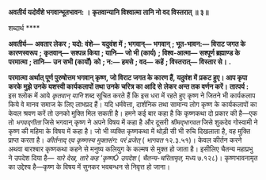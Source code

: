 **अवतीर्य यदोर्वंशे भगवान्भूतभावन: ।** **कृतवान्यानि विश्वात्मा तानि नो वद विस्तरात् ॥ ३॥** 

शब्दार्थ **** 

**अवतीर्य—** **अवतार लेकर** **; यदो: वंशे—** **यदुवंश में** **; भगवान्—** **भगवान्** **; भूत-भावन:—** **विराट जगत के कारणस्वरूप** **;** **कृतवान्—** **सश्पन्न किया** **; यानि—** **जो भी (कार्य)** **; विश्व-आत्मा—** **सश्पूर्ण ब्रह्माण्ड के परमात्मा** **; तानि—** **उन सभी (कार्यों)** **को** **; न:—** **हमसे** **; वद—** **कहें** **; विस्तरात्—** **विस्तार से।** **.** 

**परमात्मा अर्थात् पूर्ण पुरुषोत्तम भगवान् कृष्ण, जो विराट जगत के कारण हैं, यदुवंश में** **प्रकट हुए। आप कृपा करके मुझे उनके यशस्वी कार्यकलापों तथा उनके चरित्र का आदि से** **लेकर अन्त तक वर्णन करें।** **तात्पर्य :** इस श्लोक में आये *कृतवान् यानि* शब्द सूचित करते हैं कि इस धरा में रहते हुए कृष्ण ने जितने भी कार्यकलाप किये वे मानव समाज के लिए लाभप्रद हैं। यदि धर्मवेत्ता, दार्शनिक तथा सामान्य लोग कृष्ण के कार्यकलापों का केवल श्रवण करें तो उनको मुक्ति मिल सकती है। हमने कई बार कहा है कि कृष्णकथा दो प्रकार की है—एक तो *भगवद्गीता* जिसे भगवान् कृष्ण ने अपने विषय में कहा है और दूसरी *श्रीमद्भागवत* जिसे शुकदेव गोस्वामी ने कृष्ण की महिमा के विषय में कहा है। जो भी व्यक्ति कृष्णकथा में थोड़ी सी भी रुचि दिखलाता है, वह मुक्ति प्राप्त करता है। *कीर्तनाद् एव कृष्णस्य* *मुक्तसंग: परं व्रजेत्* ( *भागवत* १२.३.५१)। केवल कीर्तन करने अथवा बारश्बार कृष्णकथा कहने से मनुष्य कलियुग के कल्मष से मुक्त हो जाता है। इसीलिए चैतन्य महाप्रभु ने उपदेश दिया है— *यारे देख,* *तारे कह 'कृष्णÓ उपदेश* ( *चैतन्य-चरितामृत,* मध्य ७.१२८)। कृष्णभावनामृत का उद्देश्य है—कृष्ण के विषय में सुनकर भवबन्धन से निवृत्त हो जाना।  